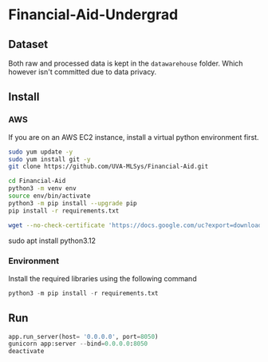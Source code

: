 # Financial-Aid-Undergrad

## Dataset

Both raw and processed data is kept in the `datawarehouse` folder. Which however isn't committed due to data privacy. 

## Install

### AWS

If you are on an AWS EC2 instance, install a virtual python environment first.

```bash
sudo yum update -y
sudo yum install git -y
git clone https://github.com/UVA-MLSys/Financial-Aid.git

cd Financial-Aid
python3 -m venv env
source env/bin/activate
python3 -m pip install --upgrade pip
pip install -r requirements.txt

wget --no-check-certificate 'https://docs.google.com/uc?export=download&id=1SRGAsa2Hfy8dRxpwQUMbMQawTcvtDrqO' -O Merged.csv
```

sudo apt install python3.12
### Environment

Install the required libraries using the following command

```python
python3 -m pip install -r requirements.txt
```

## Run

```python
app.run_server(host= '0.0.0.0', port=8050)
gunicorn app:server --bind=0.0.0.0:8050
deactivate
```
